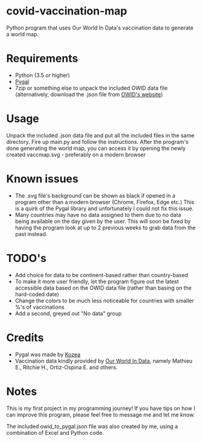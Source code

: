 # covid-vaccination-map
Python program that uses Our World In Data's vaccination data to generate a world map.

# Requirements
- Python (3.5 or higher) 
- [Pygal](http://www.pygal.org/en/stable/)
- 7zip or something else to unpack the included OWID data file (alternatively, download the .json file from [OWID's website](https://ourworldindata.org/covid-vaccinations))

# Usage
Unpack the included .json data file and put all the included files in the same directory. Fire up main.py and follow the instructions. 
After the program's done generating the world map, you can access it by opening the newly created vaccmap.svg - preferably on a modern browser

# Known issues
- The .svg file's background can be shown as black if opened in a program other than a modern browser (Chrome, Firefox, Edge etc.) This is a quirk of the Pygal library and unfortunately I could not fix this issue.
- Many countries may have no data assigned to them due to no data being available on the day given by the user. 
This will soon be fixed by having the program look at up to 2 previous weeks to grab data from the past instead.

# TODO's
- Add choice for data to be continent-based rather than country-based
- To make it more user friendly, let the program figure out the latest accessible data based on the OWID data file (rather than basing on the hard-coded date)
- Change the colors to be much less noticeable for countries with smaller %'s of vaccinations
- Add a second, greyed out "No data" group 

# Credits
- Pygal was made by [Kozea](https://github.com/Kozea)
- Vaccination data kindly provided by [Our World In Data](https://ourworldindata.org/covid-vaccinations), namely Mathieu E., Ritchie H., Ortiz-Ospina E. and others.

# Notes
This is my first project in my programming journey! If you have tips on how I can improve this program, please feel free to message me and let me know.

The included owid_to_pygal.json file was also created by me, using a combination of Excel and Python code.
